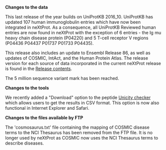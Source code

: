 **Changes to the data**

This last release of the year builds on UniProtKB 2016_10. UniProtKB has updated 107 human immunoglobulin entries which have now been integrated in neXtProt. As a consequence, all UniProtKB Reviewed human entries are now found in neXtProt with the exception of 6 entries - the Ig mu heavy chain disease protein (P04220) and 5 T-cell receptor V regions (P04436 P04437 P01737 P01733 P04435).

This release also includes an update to Ensembl Release 86, as well as updates of COSMIC, IntAct, and the Human Protein Atlas. The release version for each source of data incorporated in the current neXtProt release is found in the [Release contents](/about/contents).

The 5 million sequence variant mark has been reached.

**Changes to the tools**

We recently added a "Download" option to the peptide [Unicity checker](/tools/unicity-checker) which allows users to get the results in CSV format. This option is now also functional in Internet Explorer and Safari.

**Changes to the files available by FTP**

The 'cosmosaurus.txt' file containing the mapping of COSMIC disease terms to the NCI Thesaurus has been removed from the FTP file. It is no longer used by neXtProt as COSMIC now uses the NCI Thesaurus terms to describe diseases.
